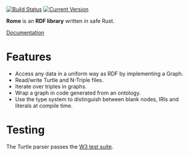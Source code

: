 [![Build Status](https://travis-ci.org/vandenoever/rome.svg?branch=master)](https://travis-ci.org/vandenoever/rome)
[![Current Version](http://meritbadge.herokuapp.com/rome)](https://crates.io/crates/rome)

**Rome** is an **RDF library** written in safe Rust.

[Documentation](https://www.vandenoever.info/rust/rome/)

# Features

- Access any data in a uniform way as RDF by implementing a Graph.
- Read/write Turtle and N-Triple files.
- Iterate over triples in graphs.
- Wrap a graph in code generated from an ontology.
- Use the type system to distinguish between blank nodes, IRIs and literals at
  compile time.

# Testing

The Turtle parser passes the [W3 test suite](https://www.w3.org/2013/TurtleTests/).
